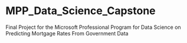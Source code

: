 # MPP_Data_Science_Capstone
Final Project for the Microsoft Professional Program for Data Science on Predicting Mortgage Rates From Government Data
